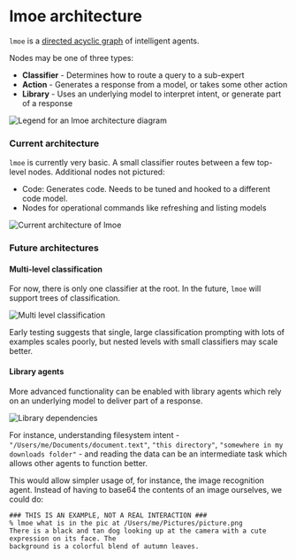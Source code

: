 # lmoe architecture

`lmoe` is a [directed acyclic graph](https://en.wikipedia.org/wiki/Directed_acyclic_graph) of
intelligent agents.

Nodes may be one of three types:

*  **Classifier** - Determines how to route a query to a sub-expert
*  **Action** - Generates a response from a model, or takes some other action
*  **Library** - Uses an underlying model to interpret intent, or generate part of a response

![Legend for an lmoe architecture diagram](https://rybosome.github.io/lmoe/assets/lmoe-architecture-legend.png)

### Current architecture

`lmoe` is currently very basic. A small classifier routes between a few top-level nodes. Additional nodes not pictured:

 * Code: Generates code. Needs to be tuned and hooked to a different code model.
 * Nodes for operational commands like refreshing and listing models

![Current architecture of lmoe](https://rybosome.github.io/lmoe/assets/lmoe-architecture-current.png)

### Future architectures

#### Multi-level classification

For now, there is only one classifier at the root. In the future, `lmoe` will support trees of
classification.

![Multi level classification](https://rybosome.github.io/lmoe/assets/lmoe-architecture-future.png)

Early testing suggests that single, large classification prompting with lots of examples scales
poorly, but nested levels with small classifiers may scale better.

#### Library agents

More advanced functionality can be enabled with library agents which rely on an underlying model to
deliver part of a response.

![Library dependencies](https://rybosome.github.io/lmoe/assets/lmoe-architecture-future-with-deps.png)

For instance, understanding filesystem intent - `"/Users/me/Documents/document.text"`,
`"this directory"`, `"somewhere in my downloads folder"` - and reading the data can be an
intermediate task which allows other agents to function better.

This would allow simpler usage of, for instance, the image recognition agent. Instead of having to
base64 the contents of an image ourselves, we could do:

```
### THIS IS AN EXAMPLE, NOT A REAL INTERACTION ###
% lmoe what is in the pic at /Users/me/Pictures/picture.png
There is a black and tan dog looking up at the camera with a cute expression on its face. The
background is a colorful blend of autumn leaves.
```

